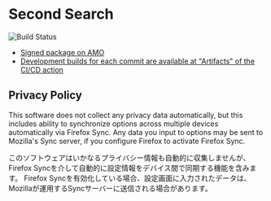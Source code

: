 # Second Search

![Build Status](https://github.com/piroor/secondsearch/actions/workflows/main.yml/badge.svg?branch=trunk)

* [Signed package on AMO](https://addons.mozilla.org/firefox/addon/second-search/)
* [Development builds for each commit are available at "Artifacts" of the CI/CD action](https://github.com/piroor/secondsearch/actions?query=workflow%3ACI%2FCD)

## Privacy Policy

This software does not collect any privacy data automatically, but this includes ability to synchronize options across multiple devices automatically via Firefox Sync.
Any data you input to options may be sent to Mozilla's Sync server, if you configure Firefox to activate Firefox Sync.

このソフトウェアはいかなるプライバシー情報も自動的に収集しませんが、Firefox Syncを介して自動的に設定情報をデバイス間で同期する機能を含みます。
Firefox Syncを有効化している場合、設定画面に入力されたデータは、Mozillaが運用するSyncサーバーに送信される場合があります。

